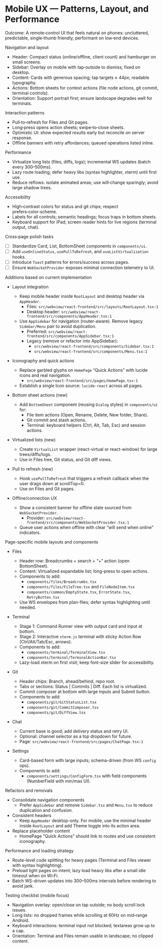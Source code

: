 # Mobile UX — Patterns, Layout, and Performance

Outcome: A remote‑control UI that feels natural on phones: uncluttered, predictable, single‑thumb friendly, performant on low‑end devices.

Navigation and layout

- Header: Compact status (online/offline, client count) and hamburger on small screens.
- Sidebar: Overlay on mobile with tap‑outside to dismiss; fixed on desktop.
- Content: Cards with generous spacing; tap targets ≥ 44px; readable typography.
- Actions: Bottom sheets for context actions (file node actions, git commit, terminal controls).
- Orientation: Support portrait first; ensure landscape degrades well for terminals.

Interaction patterns

- Pull‑to‑refresh for Files and Git pages.
- Long‑press opens action sheets; swipe‑to‑close sheets.
- Optimistic UI: show expected results early but reconcile on server response.
- Offline banners with retry affordances; queued operations listed inline.

Performance

- Virtualize long lists (files, diffs, logs); incremental WS updates (batch every 300–500ms).
- Lazy route loading; defer heavy libs (syntax highlighter, xterm) until first use.
- Reduce reflows: isolate animated areas; use will‑change sparingly; avoid large shadow trees.

Accessibility

- High‑contrast colors for status and git chips; respect prefers‑color‑scheme.
- Labels for all controls; semantic headings; focus traps in bottom sheets.
- Keyboard support for iPad; screen reader hints for live regions (terminal output, chat).

Cross‑page polish tasks

- [ ] Standardize Card, List, BottomSheet components in `components/ui`.
- [ ] Add `useOnlineStatus`, `usePullToRefresh`, and `useListVirtualization` hooks.
- [ ] Introduce `Toast` patterns for errors/success across pages.
- [ ] Ensure `WebSocketProvider` exposes minimal connection telemetry to UI.

Additions based on current implementation

- Layout integration
  - Keep mobile header inside `RootLayout` and desktop header via `AppHeader`.
    - Files: `src/webview/react-frontend/src/layouts/RootLayout.tsx:1`
    - Desktop header: `src/webview/react-frontend/src/components/AppHeader.tsx:1`
  - Use `AppSidebar` for navigation (router-aware). Remove legacy `Sidebar/Menu` pair to avoid duplication.
    - Preferred: `src/webview/react-frontend/src/components/AppSidebar.tsx:1`
    - Legacy (remove or refactor into AppSidebar):
      - `src/webview/react-frontend/src/components/Sidebar.tsx:1`
      - `src/webview/react-frontend/src/components/Menu.tsx:1`

- Iconography and quick actions
  - Replace garbled glyphs on `HomePage` “Quick Actions” with lucide icons and real navigation.
    - `src/webview/react-frontend/src/pages/HomePage.tsx:1`
  - Establish a single Icon source: `lucide-react` across all pages.

- Bottom sheet actions (new)
  - Add `BottomSheet` component (reusing `Dialog` styles) in `components/ui` for:
    - File item actions (Open, Rename, Delete, New folder, Share).
    - Git commit and stash actions.
    - Terminal: keyboard helpers (Ctrl, Alt, Tab, Esc) and session actions.

- Virtualized lists (new)
  - Create `VirtualList` wrapper (react-virtual or react-window) for large trees/diffs/logs.
  - Use in Files tree, Git status, and Git diff views.

- Pull to refresh (new)
  - Hook `usePullToRefresh` that triggers a refresh callback when the user drags down at scrollTop=0.
  - Use on Files and Git pages.

- Offline/connection UX
  - Show a consistent banner for offline state sourced from `WebSocketProvider`.
    - Provider: `src/webview/react-frontend/src/components/WebSocketProvider.tsx:1`
  - Queue user actions when offline with clear “will send when online” indicators.

Page-specific mobile layouts and components

- Files
  - Header row: Breadcrumbs + search + “+” action (open BottomSheet).
  - Content: Virtualized expandable list; long-press to open actions.
  - Components to add:
    - `components/files/Breadcrumbs.tsx`
    - `components/files/FileTree.tsx` and `FileNodeItem.tsx`
    - `components/common/EmptyState.tsx`, `ErrorState.tsx`, `RetryButton.tsx`
  - Use WS envelopes from plan-files; defer syntax highlighting until needed.

- Terminal
  - Stage 1: Command Runner view with output card and input at bottom.
  - Stage 2: Interactive `xterm.js` terminal with sticky Action Row (Ctrl/Alt/Tab/Esc, arrows).
  - Components to add:
    - `components/terminal/TerminalView.tsx`
    - `components/terminal/TerminalActionBar.tsx`
  - Lazy-load xterm on first visit; keep font-size slider for accessibility.

- Git
  - Header chips: Branch, ahead/behind, repo root.
  - Tabs or sections: Status | Commits | Diff. Each list is virtualized.
  - Commit composer at bottom with large inputs and Submit button.
  - Components to add:
    - `components/git/GitStatusList.tsx`
    - `components/git/CommitComposer.tsx`
    - `components/git/DiffView.tsx`

- Chat
  - Current base is good; add delivery status and retry UI.
  - Optional: channel selector as a top dropdown for future.
  - Page: `src/webview/react-frontend/src/pages/ChatPage.tsx:1`

- Settings
  - Card-based form with large inputs; schema-driven (from WS `config` ops).
  - Components to add:
    - `components/settings/ConfigForm.tsx` with field components (NumberField with min/max UI).

Refactors and removals

- Consolidate navigation components
  - Prefer `AppSidebar` and remove `Sidebar.tsx` and `Menu.tsx` to reduce duplication and confusion.
- Consistent headers
  - Keep `AppHeader` desktop-only. For mobile, use the minimal header inside `RootLayout` and add Theme toggle into its action area.
- Replace placeholder content
  - HomePage “Quick Actions” should link to routes and use consistent iconography.

Performance and loading strategy

- Route-level code splitting for heavy pages (Terminal and Files viewer with syntax highlighting).
- Preload light pages on intent; lazy load heavy libs after a small idle timeout when on Wi‑Fi.
- Batch WS-driven updates into 300–500ms intervals before rendering to avoid jank.

Testing checklist (mobile focus)

- Navigation overlay: open/close on tap outside; no body scroll lock issues.
- Long lists: no dropped frames while scrolling at 60Hz on mid‑range Android.
- Keyboard interactions: terminal input not blocked; textareas grow up to a cap.
- Orientation: Terminal and Files remain usable in landscape; no clipped content.
